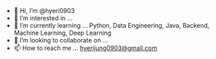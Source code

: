 - 👋 Hi, I’m @hyeri0903
- 👀 I’m interested in ...
- 🌱 I’m currently learning ...
Python, Data Engineering, Java, Backend, Machine Learning, Deep Learning
- 💞️ I’m looking to collaborate on ...
- 📫 How to reach me ...
hyerijung0903@gmail.com

<!---
hyeri0903/hyeri0903 is a ✨ special ✨ repository because its `README.md` (this file) appears on your GitHub profile.
You can click the Preview link to take a look at your changes.
--->
